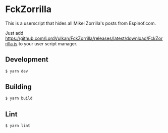 # FckZorrilla

This is a userscript that hides all Mikel Zorrilla's posts from Espinof.com.

Just add https://github.com/LordVulkan/FckZorrilla/releases/latest/download/FckZorrilla.js to your user script manager.

## Development

``` sh
$ yarn dev
```

## Building

```sh
$ yarn build
```

## Lint

``` sh
$ yarn lint
```

